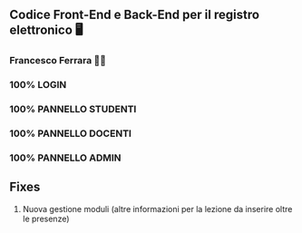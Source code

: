 ## Codice Front-End e Back-End per il registro elettronico 🖥️
### Francesco Ferrara 🧑‍🎓


### 100% LOGIN

### 100% PANNELLO STUDENTI

### 100% PANNELLO DOCENTI

### 100% PANNELLO ADMIN

## Fixes
1. Nuova gestione moduli (altre informazioni per la lezione da inserire oltre le presenze)
